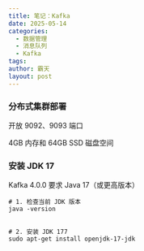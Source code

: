 ```yaml
---
title: 笔记：Kafka
date: 2025-05-14
categories:
  - 数据管理
  - 消息队列
  - Kafka
tags: 
author: 霸天
layout: post
---
```




















### 分布式集群部署


开放 9092、9093 端口


4GB 内存和 64GB SSD 磁盘空间




### 安装  JDK 17

Kafka 4.0.0 要求 Java 17（或更高版本）
```
# 1. 检查当前 JDK 版本
java -version


# 2. 安装 JDK 177
sudo apt-get install openjdk-17-jdk
```












